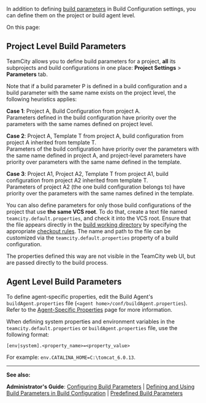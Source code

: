 [//]: # (title: Project and Agent Level Build Parameters)
[//]: # (auxiliary-id: Project and Agent Level Build Parameters)
In addition to defining [build parameters](configuring-build-parameters.md) in Build Configuration settings, you can define them on the project or build agent level.

On this page:

<tag-list of="chapter" mode="tree" depth="4"/>

## Project Level Build Parameters

TeamCity allows you to define build parameters for a project, __all__ its subprojects and build configurations in one place: __Project Settings__ \> __Parameters__ tab.

Note that if a build parameter P is defined in a build configuration and a build parameter with the same name exists on the project level, the following heuristics applies:

__Case 1__: Project A, Build Configuration from project A.   
Parameters defined in the build configuration have priority over the parameters with the same names defined on project level.

__Case 2__: Project A, Template T from project A, build configuration from project A inherited from template T.   
Parameters of the build configuration have priority over the parameters with the same name defined in project A, and project\-level parameters have priority over parameters with the same name defined in the template.

__Case 3__: Project A1, Project A2, Template T from project A1, build configuration from project A2 inherited from template T.   
Parameters of project A2 (the one build configuration belongs to) have priority over the parameters with the same names defined in the template.

You can also define parameters for only those build configurations of the project that use __the same VCS root__. To do that, create a text file named `teamcity.default.properties`, and check it into the VCS root. Ensure that the file appears directly in the [build working directory](build-working-directory.md) by specifying the appropriate [checkout rules](configuring-vcs-settings.md). The name and path to the file can be customized via the `teamcity.default.properties` property of a build configuration.

The properties defined this way are not visible in the TeamCity web UI, but are passed directly to the build process.

<anchor name="agentSpecific"/>

## Agent Level Build Parameters
[//]: # (AltHead: agentSpecific)

To define agent\-specific properties, edit the Build Agent's `buildAgent.properties` file (`<agent home>/conf/buildAgent.properties`). Refer to the [Agent-Specific Properties](predefined-build-parameters.md) page for more information.

When defining system properties and environment variables in the `teamcity.default.properties` or `buildAgent.properties` file, use the following format:


```Plain Text
[env|system].<property_name>=<property_value>

```



For example: `env.CATALINA_HOME=C:\tomcat_6.0.13`.



__  __

__See also:__

__Administrator's Guide__: [Configuring Build Parameters](configuring-build-parameters.md) | [Defining and Using Build Parameters in Build Configuration](configuring-build-parameters.md) | [Predefined Build Parameters](predefined-build-parameters.md)
